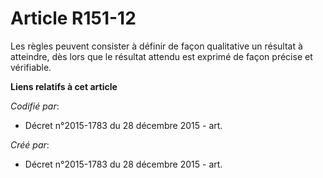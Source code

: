 # Article R151-12

Les règles peuvent consister à définir de façon qualitative un résultat à atteindre, dès lors que le résultat attendu est
exprimé de façon précise et vérifiable.

**Liens relatifs à cet article**

_Codifié par_:

  - Décret n°2015-1783 du 28 décembre 2015 - art.

_Créé par_:

  - Décret n°2015-1783 du 28 décembre 2015 - art.
